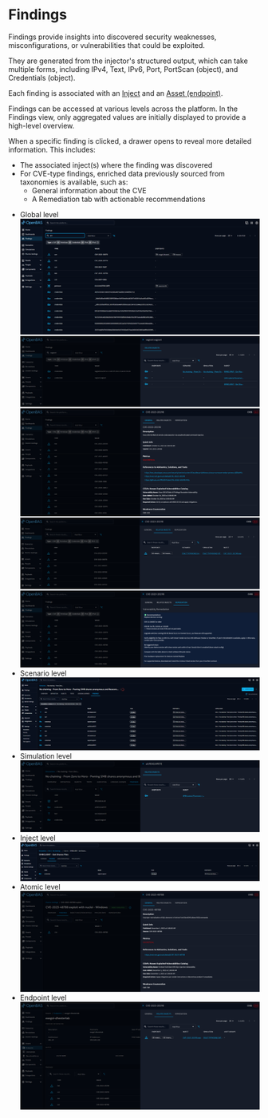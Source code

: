 # Findings

Findings provide insights into discovered security weaknesses, misconfigurations, or vulnerabilities that could be
exploited.

They are generated from the injector's structured output, which can take multiple forms, including IPv4, Text, IPv6,
Port, PortScan (object), and Credentials (object).

Each finding is associated with an [Inject](injects.md) and an [Asset (endpoint)](assets.md).

Findings can be accessed at various levels across the platform. In the Findings view, only aggregated values are
initially displayed to provide a high-level overview.

When a specific finding is clicked, a drawer opens to reveal more detailed information. This includes:
* The associated inject(s) where the finding was discovered
* For CVE-type findings, enriched data previously sourced from taxonomies is available, such as:
  - General information about the CVE 
  - A Remediation tab with actionable recommendations 

- Global level
  ![Global](assets/findings-global-view.png)
  ![Non-cve](assets/findings-drawer-non-cve.png)
  ![Cve](assets/findings-drawer-cve-general.png)
  ![Related-injects](assets/findings-drawer-related.png)
  ![Remediation](assets/findings-drawer-remediation.png)
- Scenario level  
  ![Scenario](assets/findings-scenarios-view.png)
- Simulation level  
  ![Simulation](assets/findings-simulation-view.png)
- Inject level   
  ![Inject](assets/findings-inject-view.png)
- Atomic level
  ![Atomic](assets/findings-atomic-view.png)
- Endpoint level   
  ![Endpoint](assets/findings-endpoint-view.png) 


